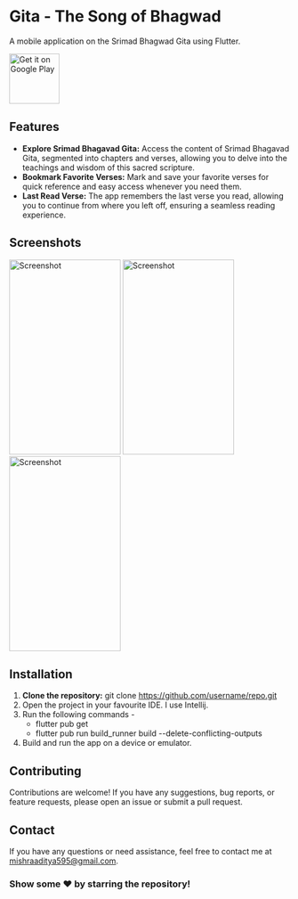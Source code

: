 # Gita - The Song of Bhagwad

A mobile application on the Srimad Bhagwad Gita using Flutter.

<p align="left">
<a href="https://play.google.com/store/apps/details?id=com.sbg" target="_blank">
<img src="https://play.google.com/intl/en_us/badges/images/generic/en-play-badge.png" alt="Get it on Google Play" height="90"/></a>
</p>

## Features
- **Explore Srimad Bhagavad Gita:** Access the content of Srimad Bhagavad Gita, segmented into chapters and verses, allowing you to delve into the teachings and wisdom of this sacred scripture.
- **Bookmark Favorite Verses:** Mark and save your favorite verses for quick reference and easy access whenever you need them.
- **Last Read Verse:** The app remembers the last verse you read, allowing you to continue from where you left off, ensuring a seamless reading experience.

## Screenshots 

<img src="https://play-lh.googleusercontent.com/tRdXUQIP_gmTPM6pQ2C8kJbxwhhgPKmupJt3pUs4oMvkQvAy5ICE6GcuO0_8K8j6TA=w1052-h592-rw" alt="Screenshot" height="350" width="200"/></a>
<img src="https://play-lh.googleusercontent.com/5ZTC5cmNSxysWb2_QSKTjocotrm5sEDSbVVYqZRrKa-8T7aBWsGUgr5vBOvQCTYDKluq=w1052-h592-rw" alt="Screenshot" height="350" width="200"/></a>
<img src="https://play-lh.googleusercontent.com/LzpPmzS9CGxds-Mz_ezb27ai75WcHeecLL1MrFIw0z9S9mu-5JC-pgw6GB1AKYPbM0Rm=w1052-h592-rw" alt="Screenshot" height="350" width="200"/></a>


## Installation
1. **Clone the repository:**
   git clone https://github.com/username/repo.git
2. Open the project in your favourite IDE. I use Intellij.
3. Run the following commands -
   - flutter pub get
   - flutter pub run build_runner build --delete-conflicting-outputs
4. Build and run the app on a device or emulator.

## Contributing
Contributions are welcome! If you have any suggestions, bug reports, or feature requests, please open an issue or submit a pull request.

## Contact
If you have any questions or need assistance, feel free to contact me at mishraaditya595@gmail.com.

### Show some ❤️ by starring the repository!

[//]: # ([![Stargazers repo roster for @mishraaditya595/Gita-App]&#40;https://reporoster.com/stars/mishraaditya595/Gita-App&#41;]&#40;https://github.com/mishraaditya595/Gita-App/stargazers&#41;)

[//]: # ()
[//]: # ([![Forkers repo roster for @mishraaditya595/Gita-App]&#40;https://reporoster.com/forks/mishraaditya595/Gita-App&#41;]&#40;https://github.com/mishraaditya595/Gita-App/network/members&#41;)